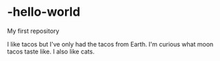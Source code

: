# -hello-world
My first repository

I like tacos but I've only had the tacos from Earth.  I'm curious what moon tacos taste like. I also like cats.
